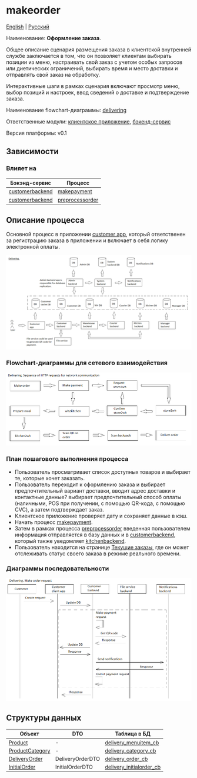 # makeorder

[English](makeorder.md) | [Русский](makeorder.ru.md)

Наименование: **Оформление заказа**.

Общее описание сценария размещения заказа в клиентской внутренней службе заключается в том, что он позволяет клиентам выбирать позиции из меню, настраивать свой заказ с учетом особых запросов или диетических ограничений, выбирать время и место доставки и отправлять свой заказ на обработку.

Интерактивные шаги в рамках сценария включают просмотр меню, выбор позиций и настроек, ввод сведений о доставке и подтверждение заказа.

Наименование flowchart-диаграммы: [delivering](../../flowchartsteps/delivering/README.ru.md)

Ответственные модули: [клиентское приложение](../../frontend/customerclient.ru.md), [бэкенд-сервис](../../backend/customerbackend.ru.md)

Версия платформы: v0.1

## Зависимости

### Влияет на

| Бэкэнд-сервис | Процесс |
| --- | ---- |
| [customerbackend](../../backend/customerbackend.ru.md) | [makepayment](../delivering/makepayment.ru.md) |
| [customerbackend](../../backend/customerbackend.ru.md) | [preprocessorder](../delivering/preprocessorder.ru.md) |

## Описание процесса

Основной процесс в приложении [customer app](../../frontend/customerclient.md), который ответственен за регистрацию заказа в приложении и включает в себя логику электронной оплаты.

![delivering_overall](../../img/processpatterns/delivering_overall.png)

### Flowchart-диаграммы для сетевого взаимодействия

![overall.delivering](../../img/flowcharts/overall.delivering.png)

### План пошагового выполнения процесса

- Пользователь просматривает список доступных товаров и выбирает те, которые хочет заказать.
- Пользователь переходит к оформлению заказа и выбирает предпочтительный вариант доставки, вводит адрес доставки и контактные данные? выбирает предпочтительный способ оплаты (наличными, POS при получении, с помощью QR-кода, с помощью CVC), а затем подтверждает заказ.
- Клиентское приложение проверяет дату и сохраняет данные в кэш.
- Начать процесс [makepayment](makepayment.md).
- Затем в рамках процесса [preprocessorder](preprocessorder.ru.md) введенная пользователем информация отправляется в базу данных и в [customerbackend](../../backend/customerbackend.md), который также уведомляет [kitchenbackend](../../backend/kitchenbackend.md).
- Пользователь находится на странице [Текущие заказы](pendingorders.ru.md), где он может отслеживать статус своего заказа в режиме реального времени.

### Диаграммы последовательности

![delivering.makeorderrequest](../../img/sequencediagram/delivering.makeorderrequest.png)

## Структуры данных

| Объект | DTO | Таблица в БД |
| --- | ---- | --- |
| [Product](https://github.com/alexeysp11/workflow-lib/blob/main/src/Models/Business/Products/Product.cs) | - | [delivery_menuitem_cb](../../dbtables/customer/delivery_menuitem_cb.md) |
| [ProductCategory](https://github.com/alexeysp11/workflow-lib/blob/main/src/Models/Business/Products/ProductCategory.cs) | - | [delivery_category_cb](../../dbtables/customer/delivery_category_cb.md) |
| [DeliveryOrder](https://github.com/alexeysp11/workflow-lib/blob/main/src/Models/Business/BusinessDocuments/DeliveryOrder.cs) | DeliveryOrderDTO | [delivery_order_cb](../../dbtables/customer/delivery_order_cb.md) |
| [InitialOrder](../../../src/models/Orders/InitialOrder.cs) | InitialOrderDTO | [delivery_initialorder_cb](../../dbtables/customer/delivery_initialorder_cb.md) |
